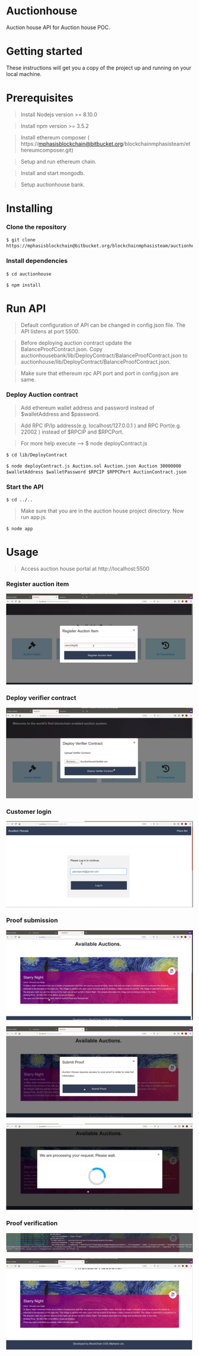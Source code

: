 # Auctionhouse 

Auction house API for Auction house POC.

# Getting started

These instructions will get you a copy of the project up and running on your local machine.

# Prerequisites

> Install Nodejs version >= 8.10.0

> Install npm version >= 3.5.2

> Install ethereum composer ( https://mphasisblockchain@bitbucket.org/blockchainmphasisteam/ethereumcomposer.git)

> Setup and run ethereum chain.

> Install and start mongodb.

> Setup auctionhouse bank.


# Installing

### Clone the repository

```
$ git clone https://mphasisblockchain@bitbucket.org/blockchainmphasisteam/auctionhouse.git
```

### Install dependencies
```
$ cd auctionhouse
```
```
$ npm install
```

# Run API

> Default configuration of API can be changed in config.json file. The API listens at port 5500.

> Before deploying auction contract update the BalanceProofContract.json. Copy auctionhousebank/lib/DeployContract/BalanceProofContract.json to auctionhouse/lib/DeployContract/BalanceProofContract.json.

> Make sure that ethereum rpc API port and port in config.json are same.


### Deploy Auction contract

> Add ethereum wallet address and password instead of $walletAddress and $password. 

> Add RPC IP/Ip address(e.g. localhost/127.0.0.1 ) and RPC Port(e.g. 22002 ) instead of $RPCIP and $RPCPort.

> For more help execute --> $ node deployContract.js

```
$ cd lib/DeployContract
```

```
$ node deployContract.js Auction.sol Auction.json Auction 30000000 $walletAddress $walletPassword $RPCIP $RPPCPort AuctionContract.json
```

### Start the API

```
$ cd ../..
```

> Make sure that you are in the auction house project directory. Now run app.js.

```
$ node app
```

# Usage
> Access auction house portal at http://localhost:5500

### Register auction item

![picture](images/registerAuctionItem.png)


### Deploy verifier contract

![picture](images/deployVerifierSol.png)

### Customer login

![picture](images/jasonJacobLogin.png)

### Proof submission

![picture](images/submitProofJasonJacob.png)

![picture](images/submitProofJasonJacob2.png)

![picture](images/submitProofJasonJacobProcessing.png)


### Proof verification

![picture](images/verificationTerminalJasonJacob.png)

![picture](images/proofSubmittedSuccessJasonJacob.png)